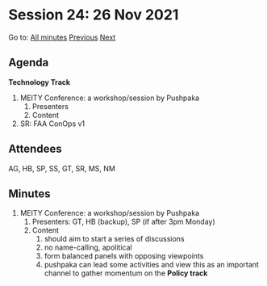 # Session 24: 26 Nov 2021

Go to: [All minutes](../../index.md) [Previous](./23.md) [Next](28.md)

## Agenda

**Technology Track**

1. MEITY Conference: a workshop/session by Pushpaka
    1. Presenters
    1. Content
1. SR: FAA ConOps v1

## Attendees

AG, HB, SP, SS, GT, SR, MS, NM

## Minutes

1. MEITY Conference: a workshop/session by Pushpaka
    1. Presenters: GT, HB (backup), SP (if after 3pm Monday)
    2. Content
        1. should aim to start a series of discussions
        2. no name-calling, apolitical
        3. form balanced panels with opposing viewpoints
        4. pushpaka can lead some activities and view this as an important channel to gather momentum on the **Policy track**
